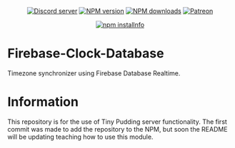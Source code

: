 <div align="center">
<p>
    <a href="https://discord.gg/TgHdvJd"><img src="https://img.shields.io/discord/413193536188579841?color=7289da&logo=discord&logoColor=white" alt="Discord server" /></a>
    <a href="https://www.npmjs.com/package/@tinypudding/firebase-clock-database"><img src="https://img.shields.io/npm/v/@tinypudding/firebase-clock-database.svg?maxAge=3600" alt="NPM version" /></a>
    <a href="https://www.npmjs.com/package/@tinypudding/firebase-clock-database"><img src="https://img.shields.io/npm/dt/@tinypudding/firebase-clock-database.svg?maxAge=3600" alt="NPM downloads" /></a>
    <a href="https://www.patreon.com/JasminDreasond"><img src="https://img.shields.io/badge/donate-patreon-F96854.svg" alt="Patreon" /></a>
</p>
<p>
    <a href="https://nodei.co/npm/@tinypudding/firebase-clock-database/"><img src="https://nodei.co/npm/@tinypudding/firebase-clock-database.png?downloads=true&stars=true" alt="npm installnfo" /></a>
</p>
</div>

# Firebase-Clock-Database
Timezone synchronizer using Firebase Database Realtime.

# Information
This repository is for the use of Tiny Pudding server functionality. The first commit was made to add the repository to the NPM, but soon the README will be updating teaching how to use this module.